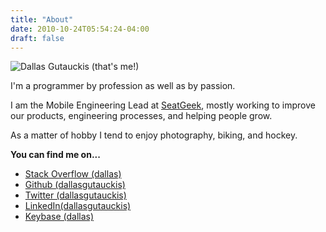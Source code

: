 ```yaml
---
title: "About"
date: 2010-10-24T05:54:24-04:00
draft: false
---
```


![Dallas Gutauckis (that's me!)](/dallas_620.jpg)

I'm a programmer by profession as well as by passion.

I am the Mobile Engineering Lead at [SeatGeek](https://seatgeek.com), mostly working to improve our products, engineering processes, and helping people grow.

As a matter of hobby I tend to enjoy photography, biking, and hockey.

**You can find me on...**

 * [Stack Overflow (dallas)](http://stackoverflow.com/users/407782/dallas)
 * [Github (dallasgutauckis)](https://github.com/dallasgutauckis)
 * [Twitter (dallasgutauckis)](https://twitter.com/dallasgutauckis)
 * [LinkedIn(dallasgutauckis)](http://www.linkedin.com/in/dallasgutauckis)
 * [Keybase (dallas)](https://keybase.io/dallas) 